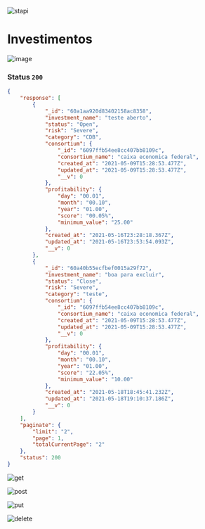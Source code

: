 ![stapi](https://user-images.githubusercontent.com/54999837/118889676-d371e880-b8d3-11eb-8889-73b488ca068b.png)


# Investimentos

![image](https://user-images.githubusercontent.com/54999837/120897254-8728e700-c5fb-11eb-979f-355cbf4e0ff3.png)

### Status `200`

```json
{
    "response": [
        {
            "_id": "60a1aa920d83402158ac8358",
            "investment_name": "teste aberto",
            "status": "Open",
            "risk": "Severe",
            "category": "CDB",
            "consortium": {
                "_id": "6097ffb54ee8cc407bb8109c",
                "consortium_name": "caixa economica federal",
                "created_at": "2021-05-09T15:28:53.477Z",
                "updated_at": "2021-05-09T15:28:53.477Z",
                "__v": 0
            },
            "profitability": {
                "day": "00.01",
                "month": "00.10",
                "year": "01.00",
                "score": "00.05%",
                "minimum_value": "25.00"
            },
            "created_at": "2021-05-16T23:28:18.367Z",
            "updated_at": "2021-05-16T23:53:54.093Z",
            "__v": 0
        },
        {
            "_id": "60a40b55ecfbef0015a29f72",
            "investment_name": "boa para excluir",
            "status": "Close",
            "risk": "Severe",
            "category": "teste",
            "consortium": {
                "_id": "6097ffb54ee8cc407bb8109c",
                "consortium_name": "caixa economica federal",
                "created_at": "2021-05-09T15:28:53.477Z",
                "updated_at": "2021-05-09T15:28:53.477Z",
                "__v": 0
            },
            "profitability": {
                "day": "00.01",
                "month": "00.10",
                "year": "01.00",
                "score": "22.05%",
                "minimum_value": "10.00"
            },
            "created_at": "2021-05-18T18:45:41.232Z",
            "updated_at": "2021-05-18T19:10:37.186Z",
            "__v": 0
        }
    ],
    "paginate": {
        "limit": "2",
        "page": 1,
        "totalCurrentPage": "2"
    },
    "status": 200
}
```







![get](https://user-images.githubusercontent.com/54999837/118887130-4da06e00-b8d0-11eb-98ab-d46c2110adc7.png)

![post](https://user-images.githubusercontent.com/54999837/118887131-4e390480-b8d0-11eb-8a47-56176423a4a1.png)

![put](https://user-images.githubusercontent.com/54999837/118887133-4e390480-b8d0-11eb-86df-b3aeae185bc1.png)

![delete](https://user-images.githubusercontent.com/54999837/118887129-4d07d780-b8d0-11eb-9066-bdc33215e2ba.png)
